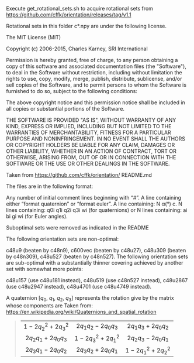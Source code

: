 Execute get_rotational_sets.sh to acquire rotational sets from https://github.com/cffk/orientation/releases/tag/v1.1

Rotational sets in this folder c*.npy are under the following license.

The MIT License (MIT)

Copyright (c) 2006-2015, Charles Karney, SRI International

Permission is hereby granted, free of charge, to any person
obtaining a copy of this software and associated documentation
files (the "Software"), to deal in the Software without
restriction, including without limitation the rights to use, copy,
modify, merge, publish, distribute, sublicense, and/or sell copies
of the Software, and to permit persons to whom the Software is
furnished to do so, subject to the following conditions:

The above copyright notice and this permission notice shall be
included in all copies or substantial portions of the Software.

THE SOFTWARE IS PROVIDED "AS IS", WITHOUT WARRANTY OF ANY KIND,
EXPRESS OR IMPLIED, INCLUDING BUT NOT LIMITED TO THE WARRANTIES OF
MERCHANTABILITY, FITNESS FOR A PARTICULAR PURPOSE AND
NONINFRINGEMENT.  IN NO EVENT SHALL THE AUTHORS OR COPYRIGHT
HOLDERS BE LIABLE FOR ANY CLAIM, DAMAGES OR OTHER LIABILITY,
WHETHER IN AN ACTION OF CONTRACT, TORT OR OTHERWISE, ARISING FROM,
OUT OF OR IN CONNECTION WITH THE SOFTWARE OR THE USE OR OTHER
DEALINGS IN THE SOFTWARE.

Taken from https://github.com/cffk/orientation/ README.md

The files are in the following format:

Any number of initial comment lines beginning with “#”.
A line containing either “format quaternion” or “format euler”.
A line containing: N α(°) c.
N lines containing: q0i q1i q2i q3i wi (for quaternions)
or N lines containing: ai bi gi wi (for Euler angles).

Suboptimal sets were removed as indicated in the README

The following orientation sets are non-optimal:

c48u9 (beaten by c48n9),
c600vec (beaten by c48u27),
c48u309 (beaten by c48n309),
c48u527 (beaten by c48n527).
The following orientation sets are sub-optimal with a substantially thinner covering achieved by another set with somewhat more points:

c48u157 (use c48u181 instead),
c48u519 (use c48n527 instead),
c48u2867 (use c48u2947 instead),
c48u4701 (use c48u4749 instead).

A quaternion [<i>q</i><sub>0</sub>, <i>q</i><sub>1</sub>,
<i>q</i><sub>2</sub>, <i>q</i><sub>3</sub>] represents the rotation give
by the matrix whose components are
Taken from: https://en.wikipedia.org/wiki/Quaternions_and_spatial_rotation
<blockquote>
<table>
<tr align=center>
<td> 1 &minus; 2<i>q</i><sub>2</sub><sup>2</sup> + 2<i>q</i><sub>3</sub><sup>2</sup>
<td> 2<i>q</i><sub>1</sub><i>q</i><sub>2</sub> &minus; 2<i>q</i><sub>0</sub><i>q</i><sub>3</sub>
<td> 2<i>q</i><sub>1</sub><i>q</i><sub>3</sub> + 2<i>q</i><sub>0</sub><i>q</i><sub>2</sub>
<tr align=center>
<td> 2<i>q</i><sub>2</sub><i>q</i><sub>1</sub> + 2<i>q</i><sub>0</sub><i>q</i><sub>3</sub>
<td> 1 &minus; 2<i>q</i><sub>3</sub><sup>2</sup> + 2<i>q</i><sub>1</sub><sup>2</sup>
<td> 2<i>q</i><sub>2</sub><i>q</i><sub>3</sub> &minus; 2<i>q</i><sub>0</sub><i>q</i><sub>1</sub>
<tr align=center>
<td> 2<i>q</i><sub>3</sub><i>q</i><sub>1</sub> &minus; 2<i>q</i><sub>0</sub><i>q</i><sub>2</sub>
<td> 2<i>q</i><sub>3</sub><i>q</i><sub>2</sub> + 2<i>q</i><sub>0</sub><i>q</i><sub>1</sub>
<td> 1 &minus; 2<i>q</i><sub>1</sub><sup>2</sup> + 2<i>q</i><sub>2</sub><sup>2</sup>
</table>
</blockquote>